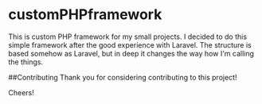 # customPHPframework
This is custom PHP framework for my small projects. I decided to do this simple framework after the good experience with Laravel. The structure is based somehow as Laravel, but in deep it changes the way how I'm calling the things.

##Contributing
Thank you for considering contributing to this project!

Cheers!


